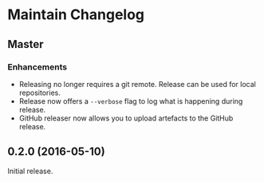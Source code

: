 # Maintain Changelog

## Master

### Enhancements

- Releasing no longer requires a git remote. Release can be used for local
  repositories.
- Release now offers a `--verbose` flag to log what is happening during
  release.
- GitHub releaser now allows you to upload artefacts to the GitHub release.


## 0.2.0 (2016-05-10)

Initial release.
